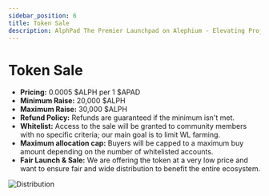 ```yaml
---
sidebar_position: 6
title: Token Sale
description: AlphPad The Premier Launchpad on Alephium - Elevating Projects to New Heights!
---
```


# Token Sale

- **Pricing:** 0.0005 $ALPH per 1 $APAD
- **Minimum Raise:** 20,000 $ALPH
- **Maximum Raise:** 30,000 $ALPH
- **Refund Policy:** Refunds are guaranteed if the minimum isn't met.
- **Whitelist:** Access to the sale will be granted to community members with no specific criteria; our main goal is to limit WL farming.
- **Maximum allocation cap:** Buyers will be capped to a maximum buy amount depending on the number of whitelisted accounts.
- **Fair Launch & Sale:** We are offering the token at a very low price and want to ensure fair and wide distribution to benefit the entire ecosystem.

![Distribution](/img/tokensale.png)